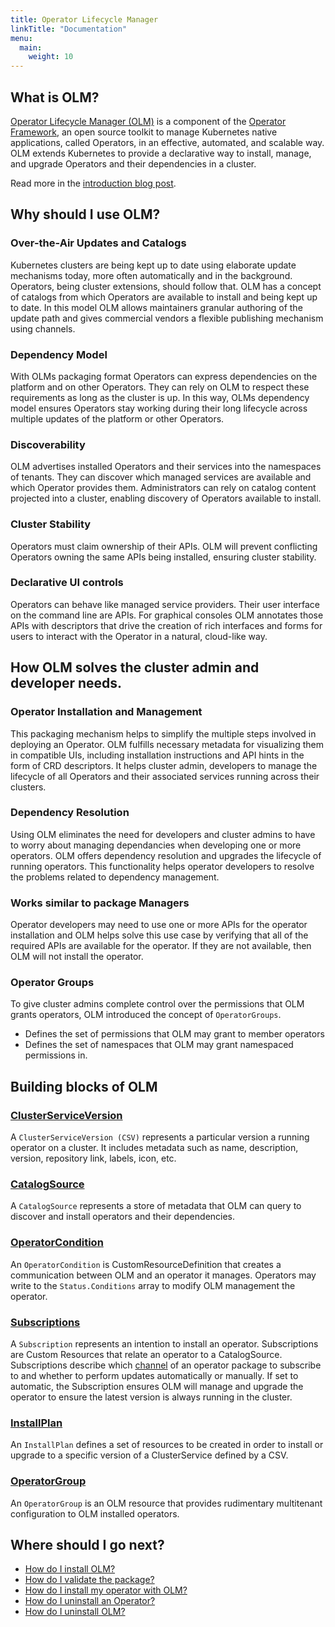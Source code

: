 ```yaml
---
title: Operator Lifecycle Manager
linkTitle: "Documentation"
menu:
  main:
    weight: 10
---
```


## What is OLM?

[Operator Lifecycle Manager (OLM)](https://github.com/operator-framework/operator-lifecycle-manager) is a component of the [Operator Framework](https://github.com/operator-framework), an open source toolkit to manage Kubernetes native applications, called Operators, in an effective, automated, and scalable way. OLM extends Kubernetes to provide a declarative way to install, manage, and upgrade Operators and their dependencies in a cluster.

Read more in the [introduction blog post](https://operatorhub.io/what-is-an-operator).

## Why should I use OLM?

### Over-the-Air Updates and Catalogs
Kubernetes clusters are being kept up to date using elaborate update mechanisms today, more often automatically and in the background. Operators, being cluster extensions, should follow that. OLM has a concept of catalogs from which Operators are available to install and being kept up to date. In this model OLM allows maintainers granular authoring of the update path and gives commercial vendors a flexible publishing mechanism using channels.

### Dependency Model
With OLMs packaging format Operators can express dependencies on the platform and on other Operators. They can rely on OLM to respect these requirements as long as the cluster is up. In this way, OLMs dependency model ensures Operators stay working during their long lifecycle across multiple updates of the platform or other Operators.

### Discoverability
OLM advertises installed Operators and their services into the namespaces of tenants. They can discover which managed services are available and which Operator provides them. Administrators can rely on catalog content projected into a cluster, enabling discovery of Operators available to install.

### Cluster Stability
Operators must claim ownership of their APIs. OLM will prevent conflicting Operators owning the same APIs being installed, ensuring cluster stability.

### Declarative UI controls
Operators can behave like managed service providers. Their user interface on the command line are APIs. For graphical consoles OLM annotates those APIs with descriptors that drive the creation of rich interfaces and forms for users to interact with the Operator in a natural, cloud-like way. 


## How OLM solves the cluster admin and developer needs.

### Operator Installation and Management

This packaging mechanism helps to simplify the multiple steps involved in deploying an Operator. OLM fulfills necessary metadata for visualizing them in compatible UIs, including installation instructions and API hints in the form of CRD descriptors. It helps cluster admin, developers to manage the lifecycle of all Operators and their associated services running across their clusters.

### Dependency Resolution

Using OLM eliminates the need for developers and cluster admins to have to worry about managing dependancies when developing one or more operators. OLM offers dependency resolution and upgrades the lifecycle of running operators. This functionality helps operator developers to resolve the problems related to dependency management.

### Works similar to package Managers

Operator developers may need to use one or more APIs for the operator installation and OLM helps solve this use case by verifying that all of the required APIs are available for the operator. If they are not available, then OLM will not install the operator.

### Operator Groups

To give cluster admins complete control over the permissions that OLM grants operators, OLM introduced the concept of `OperatorGroups`.

* Defines the set of permissions that OLM may grant to member operators
* Defines the set of namespaces that OLM may grant namespaced permissions in.

## Building blocks of OLM

### [ClusterServiceVersion](/docs/concepts/crds/clusterserviceversion)
A `ClusterServiceVersion (CSV)` represents a particular version a running operator on a cluster. It includes metadata such as name, description, version, repository link, labels, icon, etc. 


### [CatalogSource](/docs/concepts/crds/catalogsource/)
A `CatalogSource` represents a store of metadata that OLM can query to discover and install operators and their dependencies.


### [OperatorCondition](/docs/concepts/crds/operatorcondition/)
An `OperatorCondition` is CustomResourceDefinition that creates a communication between OLM and an operator it manages. Operators may write to the `Status.Conditions` array to modify OLM management the operator.


### [Subscriptions](/docs/concepts/crds/subscription)
A `Subscription` represents an intention to install an operator. Subscriptions are Custom Resources that relate an operator to a CatalogSource. Subscriptions describe which [channel](/docs/glossary/#channel) of an operator package to subscribe to and whether to perform updates automatically or manually. If set to automatic, the Subscription ensures OLM will manage and upgrade the operator to ensure the latest version is always running in the cluster.


### [InstallPlan](/docs/concepts/crds/installplan/)
An `InstallPlan` defines a set of resources to be created in order to install or upgrade to a specific version of a ClusterService defined by a CSV.


### [OperatorGroup](/docs/concepts/crds/operatorgroup/)
An `OperatorGroup` is an OLM resource that provides rudimentary multitenant configuration to OLM installed operators.


## Where should I go next?

- [How do I install OLM?](/docs/getting-started/)
- [How do I validate the package?](/docs/tasks/validate-package)
- [How do I install my operator with OLM?](/docs/tasks/install-operator-with-olm/)
- [How do I uninstall an Operator?](/docs/tasks/uninstall-operator)
- [How do I uninstall OLM?](/docs/tasks/uninstall-olm)